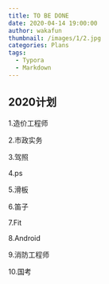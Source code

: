 ```yaml
---
title: TO BE DONE
date: 2020-04-14 19:00:00
author: wakafun
thumbnail: /images/1/2.jpg
categories: Plans
tags:
  - Typora
  - Markdown
---
```


## 2020计划

1.造价工程师

2.市政实务

3.驾照

4.ps

5.滑板

6.笛子

7.Fit

8.Android

9.消防工程师

10.国考

